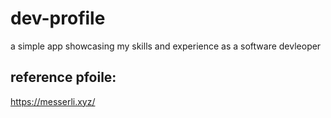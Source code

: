 # dev-profile

a simple app showcasing my skills and experience as a software devleoper

## reference pfoile:

https://messerli.xyz/
